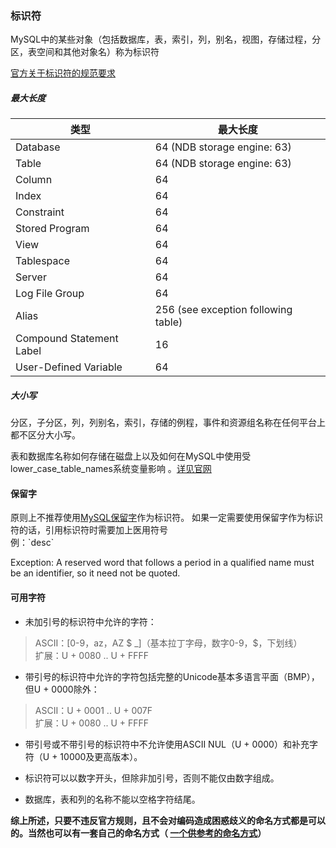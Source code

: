 ### 标识符
MySQL中的某些对象（包括数据库，表，索引，列，别名，视图，存储过程，分区，表空间和其他对象名）称为标识符

[官方关于标识符的规范要求](https://dev.mysql.com/doc/refman/8.0/en/identifiers.html)

##### 最大长度
| 类型 | 最大长度 |
|------|---------|
|Database	| 64 (NDB storage engine: 63)|
|Table	 |64 (NDB storage engine: 63)|
|Column	| 64|
|Index	| 64|
|Constraint	| 64|
|Stored Program	| 64|
|View	| 64|
|Tablespace	| 64|
|Server	| 64|
|Log File Group	| 64|
|Alias	| 256 (see exception following table)|
|Compound Statement Label	| 16|
|User-Defined Variable	| 64|

##### 大小写
分区，子分区，列，列别名，索引，存储的例程，事件和资源组名称在任何平台上都不区分大小写。

表和数据库名称如何存储在磁盘上以及如何在MySQL中使用受lower_case_table_names系统变量影响 。[详见官网](https://dev.mysql.com/doc/refman/8.0/en/identifier-case-sensitivity.html)

#### 保留字
原则上不推荐使用[MySQL保留字](https://dev.mysql.com/doc/refman/5.7/en/keywords.html)作为标识符。
如果一定需要使用保留字作为标识符的话，引用标识符时需要加上医用符号<br>
例：\`desc\`

Exception: A reserved word that follows a period in a qualified name must be an identifier, so it need not be quoted.


#### 可用字符
- 未加引号的标识符中允许的字符：
>    ASCII：[0-9，az，AZ $ \_]（基本拉丁字母，数字0-9，$，下划线）<br>
>    扩展：U + 0080 .. U + FFFF

- 带引号的标识符中允许的字符包括完整的Unicode基本多语言平面（BMP），但U + 0000除外：
>    ASCII：U + 0001 .. U + 007F<br>
>    扩展：U + 0080 .. U + FFFF

- 带引号或不带引号的标识符中不允许使用ASCII NUL（U + 0000）和补充字符（U + 10000及更高版本）。

- 标识符可以以数字开头，但除非加引号，否则不能仅由数字组成。

- 数据库，表和列的名称不能以空格字符结尾。

**综上所述，只要不违反官方规则，且不会对编码造成困惑歧义的命名方式都是可以的。当然也可以有一套自己的命名方式（
[一个供参考的命名方式](https://blog.csdn.net/chl191623691/article/details/78247497)）**
